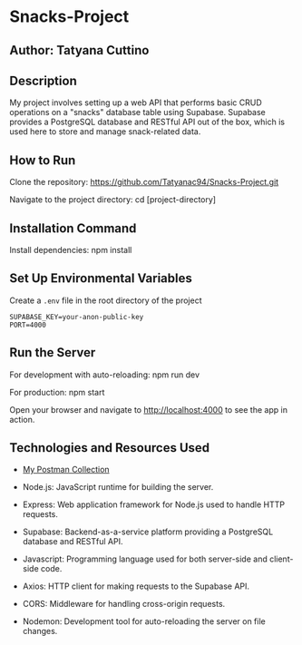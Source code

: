 # Snacks-Project

## Author: Tatyana Cuttino

## Description

My project involves setting up a web API that performs basic CRUD operations on a "snacks" database table using Supabase. Supabase provides a PostgreSQL database and RESTful API out of the box, which is used here to store and manage snack-related data.

## How to Run

Clone the repository: <https://github.com/Tatyanac94/Snacks-Project.git>

Navigate to the project directory: cd [project-directory]

## Installation Command

Install dependencies: npm install

## Set Up Environmental Variables

Create a `.env` file in the root directory of the project

```SUPABASE_URL=https://your-project-id.supabase.co
SUPABASE_KEY=your-anon-public-key
PORT=4000
```

## Run the Server

For development with auto-reloading: npm run dev

For production: npm start

Open your browser and navigate to <http://localhost:4000> to see the app in action.

## Technologies and Resources Used

* [My Postman Collection](https://www.postman.com/tatyanac94/workspace/my-projects/collection/34457002-4adb578f-edeb-47a3-b312-5f28bad511ba?action=share&creator=34457002)

* Node.js: JavaScript runtime for building the server.

* Express: Web application framework for Node.js used to handle HTTP requests.

* Supabase: Backend-as-a-service platform providing a PostgreSQL database and RESTful API.

* Javascript: Programming language used for both server-side and client-side code.

* Axios: HTTP client for making requests to the Supabase API.

* CORS: Middleware for handling cross-origin requests.

* Nodemon: Development tool for auto-reloading the server on file changes.
